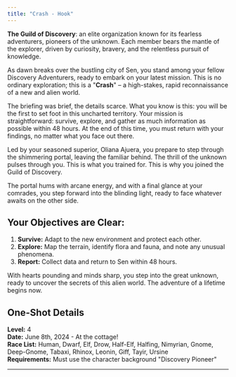 ```yaml
---
title: "Crash - Hook"
---
```


**The Guild of Discovery**: an elite organization known for its fearless adventurers, pioneers of the unknown. Each member bears the mantle of the explorer, driven by curiosity, bravery, and the relentless pursuit of knowledge.

As dawn breaks over the bustling city of Sen, you stand among your fellow Discovery Adventurers, ready to embark on your latest mission. This is no ordinary exploration; this is a "**Crash**" – a high-stakes, rapid reconnaissance of a new and alien world.

The briefing was brief, the details scarce. What you know is this: you will be the first to set foot in this uncharted territory. Your mission is straightforward: survive, explore, and gather as much information as possible within 48 hours. At the end of this time, you must return with your findings, no matter what you face out there.

Led by your seasoned superior, Oliana Ajuera, you prepare to step through the shimmering portal, leaving the familiar behind. The thrill of the unknown pulses through you. This is what you trained for. This is why you joined the Guild of Discovery.

The portal hums with arcane energy, and with a final glance at your comrades, you step forward into the blinding light, ready to face whatever awaits on the other side.

## Your Objectives are Clear:
1. **Survive:** Adapt to the new environment and protect each other.
2. **Explore:** Map the terrain, identify flora and fauna, and note any unusual phenomena.
3. **Report:** Collect data and return to Sen within 48 hours.

With hearts pounding and minds sharp, you step into the great unknown, ready to uncover the secrets of this alien world. The adventure of a lifetime begins now.

## One-Shot Details

**Level:** 4<br>
**Date:** June 8th, 2024 - At the cottage!<br>
**Race List:** Human, Dwarf, Elf, Drow, Half-Elf, Halfing, Nimyrian, Gnome, Deep-Gnome, Tabaxi, Rhinox, Leonin, Giff, Tayir, Ursine<br>
**Requirements:** Must use the character background "Discovery Pioneer"

---